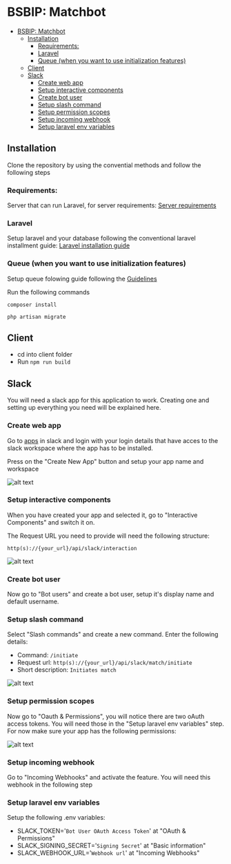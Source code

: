 # BSBIP: Matchbot


- [BSBIP: Matchbot](#bsbip-matchbot)
  - [Installation](#installation)
    - [Requirements:](#requirements)
    - [Laravel](#laravel)
    - [Queue (when you want to use initialization features)](#queue-when-you-want-to-use-initialization-features)
  - [Client](#client)
  - [Slack](#slack)
    - [Create web app](#create-web-app)
    - [Setup interactive components](#setup-interactive-components)
    - [Create bot user](#create-bot-user)
    - [Setup slash command](#setup-slash-command)
    - [Setup permission scopes](#setup-permission-scopes)
    - [Setup incoming webhook](#setup-incoming-webhook)
    - [Setup laravel env variables](#setup-laravel-env-variables)

## Installation

Clone the repository by using the convential methods and follow the following steps

### Requirements:
Server that can run Laravel, for server requirements: <a href="https://laravel.com/docs/5.8/installation#server-requirements">Server requirements</a>

### Laravel

Setup laravel and your database following the conventional laravel installment guide:
<a href="https://laravel.com/docs/5.8/installation">Laravel installation guide</a>

### Queue (when you want to use initialization features)

Setup queue folowing guide following the <a href="https://laravel.com/docs/5.8/queues#running-the-queue-worker">Guidelines</a>

Run the following commands

``` composer install ```

``` php artisan migrate ```


## Client

- cd into client folder
- Run `npm run build`

## Slack

You will need a slack app for this application to work. Creating one and setting up everything you need will be explained here.

### Create web app

Go to <a href="https://api.slack.com/apps?new_app=1">apps</a> in slack and login with your login details that have acces to the slack workspace where the app has to be installed.

Press on the "Create New App" button and setup your app name and workspace

![alt text](./documentation/assets/images/create-slack-app.png "Create slack app")

### Setup interactive components

When you have created your app and selected it, go to "Interactive Components" and switch it on. 

The Request URL you need to provide will need the following structure:

``` http(s)://{your_url}/api/slack/interaction ```

![alt text](./documentation/assets/images/interactive-components.png "Interactive components")

### Create bot user

Now go to "Bot users" and create a bot user, setup it's display name and default username. 

### Setup slash command

Select "Slash commands" and create a new command. Enter the following details:

- Command: `/initiate`
- Request url: `http(s)://{your_url}/api/slack/match/initiate`
- Short description: `Initiates match`

![alt text](./documentation/assets/images/slash-command.png "Slash command")

### Setup permission scopes

Now go to "Oauth & Permissions", you will notice there are two oAuth access tokens. You will need those in the "Setup laravel env variables" step. For now make sure your app has the following permissions:

![alt text](./documentation/assets/images/permissions.png "Permissions")

### Setup incoming webhook

Go to "Incoming Webhooks" and activate the feature. You will need this webhook in the following step

### Setup laravel env variables

Setup the following .env variables:

- SLACK_TOKEN='`Bot User OAuth Access Token`' at "OAuth & Permissions"
- SLACK_SIGNING_SECRET='`Signing Secret`' at "Basic information"
- SLACK_WEBHOOK_URL='`Webhook url`' at "Incoming Webhooks"
